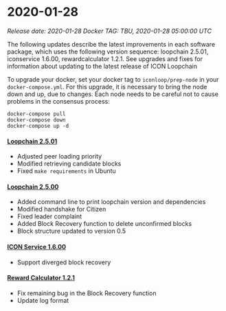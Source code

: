 # 2020-01-28

_Release date: 2020-01-28_ _Docker TAG: TBU, 2020-01-28 05:00:00 UTC_

The following updates describe the latest improvements in each software package, which uses the following version sequence: loopchain 2.5.01, iconservice 1.6.00, rewardcalculator 1.2.1. See upgrades and fixes for information about updating to the latest release of ICON Loopchain

To upgrade your docker, set your docker tag to `iconloop/prep-node` in your `docker-compose.yml`. For this upgrade, it is necessary to bring the node down and up, due to changes. Each node needs to be careful not to cause problems in the consensus process:

```text
docker-compose pull
docker-compose down
docker-compose up -d
```

#### [**Loopchain 2.5.01**](https://github.com/icon-project/loopchain/releases)

* Adjusted peer loading priority
* Modified retrieving candidate blocks 
* Fixed `make requirements` in Ubuntu

#### [**Loopchain 2.5.00**](https://github.com/icon-project/loopchain/releases)

* Added command line to print loopchain version and dependencies
* Modified handshake for Citizen
* Fixed leader complaint
* Added Block Recovery function to delete unconfirmed blocks
* Block structure updated to version 0.5

#### [**ICON Service 1.6.00**](https://github.com/icon-project/icon-service/releases/tag/v1.6.0)

* Support diverged block recovery

#### [**Reward Calculator 1.2.1**](https://github.com/icon-project/rewardcalculator/releases/tag/v1.2.1)

* Fix remaining bug in the Block Recovery function
* Update log format


